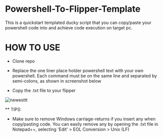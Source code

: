 # Powershell-To-Flipper-Template
This is a quickstart templated ducky script that you can copy/paste your powershell code into and achieve code execution on target pc.

# HOW TO USE

- Clone repo

- Replace the one liner place holder powershell text with your own powershell. Each command must be on the same line and separated by semi-colons, as shown in screenshot below

- Copy the .txt file to your flipper

![newesttt](https://user-images.githubusercontent.com/33561650/227406891-48f614f6-51fc-465b-bfc6-6c8c1f0e62fb.png)


** TIPS:
- Make sure to remove Windows carriage-returns if you insert any when copy/pasting code. You can easily remove any by opening the .txt file in Notepad++, selecting 'Edit' > EOL Conversion > Unix (LF)


